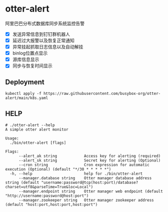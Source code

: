 # otter-alert

阿里巴巴分布式数据库同步系统监控告警

-[x] 发送异常信息到钉钉群机器人  
-[x] 延迟过大报警以及恢复正常通知  
-[x] 异常挂起抓取日志信息以及自动解挂  
-[x] binlog位置点显示  
-[x] 源库信息显示  
-[x] 同步与恢复时间显示  

## Deployment
```shell
kubectl apply -f https://raw.githubusercontent.com/busybox-org/otter-alert/main/k8s.yaml
```

## HELP
```shell
# ./otter-alert --help
A simple otter alert monitor

Usage:
  ./bin/otter-alert [flags]

Flags:
      --alert_ak string            Access key for alerting (required)
      --alert_sk string            Secret key for alerting (Optional)
      --cron string                Cron expression for automatic execution (Optional) (default "*/30 * * * * *")
  -h, --help                       help for ./bin/otter-alert
      --manager.database string    Otter manager database address string (default "username:password@tcp(host:port)/database?charset=utf8&parseTime=True&loc=Local")
      --manager.endpoint string    Otter manager web endpoint (default "http://username:password@host:port")
      --manager.zookeeper string   Otter manager zookeeper address (default "host:port,host:port,host:port")
```